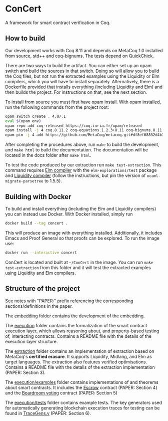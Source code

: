# ConCert

A framework for smart contract verification in Coq.

## How to build

Our development works with Coq 8.11 and depends on MetaCoq 1.0 installed from source, std++ and
coq-bignums. The tests depend on QuickChick.

There are two ways to build the artifact. You can either set up an opam switch and build the sources
in that switch. Doing so will allow you to build the Coq files, but not run the extracted examples
using the Liquidity or Elm compilers, which you will have to install separately. Alternatively,
there is a Dockerfile provided that installs everything (including Liquidity and Elm) and then
builds the project. For instructions on that, see the next section.

To install from source you must first have opam install. With opam installed, run the following
commands from the project root:

```bash
opam switch create . 4.07.1
eval $(opam env)
opam repo add coq-released https://coq.inria.fr/opam/released
opam install -j 4 coq.8.11.2 coq-equations.1.2.3+8.11 coq-bignums.8.11.0 coq-stdpp.1.4.0 coq-ext-lib.0.11.2 coq-quickchick.1.3.2
opam pin -j 4 add https://github.com/MetaCoq/metacoq.git#df8ef08832d4b30f1b354a8e751cdaf154d0b9a0
```

After completing the procedures above, run `make` to build the development, and `make html` to build
the documentation. The documentation will be located in the docs folder after `make html`.

To test the code produced by our extraction run `make test-extraction`. This command requires [Elm
compiler](https://guide.elm-lang.org/install/elm.html) with the `elm-explorations/test` package and
[Liquidity compiler](https://www.liquidity-lang.org/doc/installation/index.html) (follow the
instructions, but pin the version of `ocaml-migrate-parsetree` to 1.5.5).

## Building with Docker

To build and install everything (including the Elm and Liquidity compilers) you can instead use
Docker. With Docker installed, simply run

```bash
docker build --tag concert .
```

This will produce an image with everything installed. Additionally, it includes Emacs and Proof
General so that proofs can be explored. To run the image use:
```bash
docker run --interactive concert
```

ConCert is located and built at `~/ConCert` in the image. You can run `make test-extraction` from
this folder and it will test the extracted examples using Liquidity and Elm compilers.

## Structure of the project

See notes with "PAPER:" prefix referencing the corresponding sections/definitions in the paper.

The [embedding](embedding/) folder contains the development of the embedding.

The [execution](execution/) folder contains the formalization of the smart contract execution layer,
which allows reasoning about, and property-based testing of, interacting contracts. Contains a
README file with the details of the execution layer structure.

The [extraction](extraction/) folder contains an implementation of extraction based on MetaCoq's
**certified erasure**.  It supports Liquidity, Midlang, and Elm as target languages. The extraction
also features verified optimisations. Contains a README file with the details of the extraction
implementation (PAPER: Section 3).

The [execution/examples](execution/examples) folder contains implementations of and theorems about
smart contracts.  It includes the [Escrow](execution/examples/Escrow.v) contract (PAPER: Section 4)
and the [Boardroom voting](execution/examples/BoardroomVoting.v) contract (PAPER: Section 5)

The [execution/tests](execution/tests) folder contains example tests. The key generators used for
automatically generating blockchain execution traces for testing can be found in
[TraceGens.v](execution/tests/TraceGens.v) (PAPER: Section 6).
